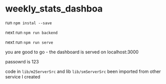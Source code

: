 # weekly_stats_dashboa

run `npm instal --save`

next run `npm run backend`

next run `npm run serve`

you are good to go - the dashboard is served on localhost:3000

passowrd is 123

code in `lib/m2ServerSrc` and lib `lib/smServerSrc` been imported from other service I created
